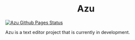 <div align="center">
  <h1>Azu</h1>
</div>

[![Azu Github Pages Status](https://github.com/cm-verbose/Azu/actions/workflows/serve.yml/badge.svg)](https://cm-verbose.github.io/Azu/)

Azu is a text editor project that is currently in development.
